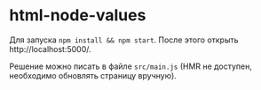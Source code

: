 # html-node-values

Для запуска `npm install && npm start`. После этого открыть http://localhost:5000/.

Решение можно писать в файле `src/main.js` (HMR не доступен, необходимо обновлять страницу вручную).

